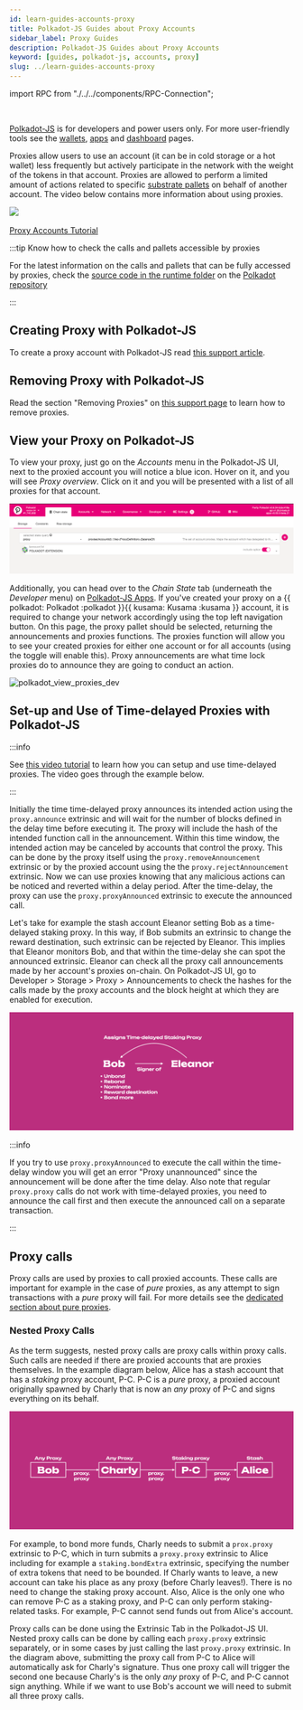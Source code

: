 ```yaml
---
id: learn-guides-accounts-proxy
title: Polkadot-JS Guides about Proxy Accounts
sidebar_label: Proxy Guides
description: Polkadot-JS Guides about Proxy Accounts
keyword: [guides, polkadot-js, accounts, proxy]
slug: ../learn-guides-accounts-proxy
---
```


import RPC from "./../../components/RPC-Connection";

<div className="sticky" style={{ zIndex: 1 }}> 
<br />

[Polkadot-JS](../general/polkadotjs-ui.md) is for developers and power users only. For more
user-friendly tools see the [wallets](./wallets-index), [apps](./apps-index) and
[dashboard](./dashboards-index) pages.

</div>

Proxies allow users to use an account (it can be in cold storage or a hot wallet) less frequently
but actively participate in the network with the weight of the tokens in that account. Proxies are
allowed to perform a limited amount of actions related to specific
[substrate pallets](https://docs.substrate.io/reference/frame-pallets/) on behalf of another
account. The video below contains more information about using proxies.

<div className="row">
  <div className="col text--center">
    <a href="https://www.youtube.com/watch?v=1tcygkq52tU">
      <img src="https://img.youtube.com/vi/1tcygkq52tU/0.jpg" width="350" style={{ borderRadius: 10, border: '1px solid slategrey' }} />
    </a>
    <p>
      <a href="https://www.youtube.com/watch?v=1tcygkq52tU">Proxy Accounts Tutorial</a>
    </p>
  </div>
</div>

:::tip Know how to check the calls and pallets accessible by proxies

For the latest information on the calls and pallets that can be fully accessed by proxies, check the
[source code in the runtime folder](https://github.com/paritytech/polkadot-sdk/blob/153543b0c8c582e73f520e5c08cbe33bddfb5f69/runtime/polkadot/src/lib.rs#L1158)
on the [Polkadot repository](https://github.com/paritytech/polkadot-sdk)

:::

## Creating Proxy with Polkadot-JS

To create a proxy account with Polkadot-JS read
[this support article](https://support.polkadot.network/support/solutions/articles/65000182179-how-to-create-a-proxy-account).

## Removing Proxy with Polkadot-JS

Read the section "Removing Proxies" on
[this support page](https://support.polkadot.network/support/solutions/articles/65000182179-how-to-create-a-proxy-account)
to learn how to remove proxies.

## View your Proxy on Polkadot-JS

To view your proxy, just go on the _Accounts_ menu in the Polkadot-JS UI, next to the proxied
account you will notice a blue icon. Hover on it, and you will see _Proxy overview_. Click on it and
you will be presented with a list of all proxies for that account.

![polkadot_view_proxies](../assets/polkadot_view_proxies.png)

Additionally, you can head over to the _Chain State_ tab (underneath the _Developer_ menu) on
[Polkadot-JS Apps](https://polkadot.js.org/apps/?rpc=wss%3A%2F%2Frpc.polkadot.io#/chainstate). If
you've created your proxy on a {{ polkadot: Polkadot :polkadot }}{{ kusama: Kusama :kusama }}
account, it is required to change your network accordingly using the top left navigation button. On
this page, the proxy pallet should be selected, returning the announcements and proxies functions.
The proxies function will allow you to see your created proxies for either one account or for all
accounts (using the toggle will enable this). Proxy announcements are what time lock proxies do to
announce they are going to conduct an action.

![polkadot_view_proxies_dev](../assets/polkadot_view_proxies_dev.png)

## Set-up and Use of Time-delayed Proxies with Polkadot-JS

:::info

See [this video tutorial](https://youtu.be/3L7Vu2SX0PE) to learn how you can setup and use
time-delayed proxies. The video goes through the example below.

:::

Initially the time time-delayed proxy announces its intended action using the `proxy.announce`
extrinsic and will wait for the number of blocks defined in the delay time before executing it. The
proxy will include the hash of the intended function call in the announcement. Within this time
window, the intended action may be canceled by accounts that control the proxy. This can be done by
the proxy itself using the `proxy.removeAnnouncement` extrinsic or by the proxied account using the
the `proxy.rejectAnnouncement` extrinsic. Now we can use proxies knowing that any malicious actions
can be noticed and reverted within a delay period. After the time-delay, the proxy can use the
`proxy.proxyAnnounced` extrinsic to execute the announced call.

Let's take for example the stash account Eleanor setting Bob as a time-delayed staking proxy. In
this way, if Bob submits an extrinsic to change the reward destination, such extrinsic can be
rejected by Eleanor. This implies that Eleanor monitors Bob, and that within the time-delay she can
spot the announced extrinsic. Eleanor can check all the proxy call announcements made by her
account's proxies on-chain. On Polkadot-JS UI, go to Developer > Storage > Proxy > Announcements to
check the hashes for the calls made by the proxy accounts and the block height at which they are
enabled for execution.

![time-delayed proxies](../assets/time-delayed-proxies.png)

:::info

If you try to use `proxy.proxyAnnounced` to execute the call within the time-delay window you will
get an error "Proxy unannounced" since the announcement will be done after the time delay. Also note
that regular `proxy.proxy` calls do not work with time-delayed proxies, you need to announce the
call first and then execute the announced call on a separate transaction.

:::

## Proxy calls

Proxy calls are used by proxies to call proxied accounts. These calls are important for example in
the case of _pure_ proxies, as any attempt to sign transactions with a _pure_ proxy will fail. For
more details see the [dedicated section about pure proxies](./learn-proxies-pure.md).

### Nested Proxy Calls

As the term suggests, nested proxy calls are proxy calls within proxy calls. Such calls are needed
if there are proxied accounts that are proxies themselves. In the example diagram below, Alice has a
stash account that has a _staking_ proxy account, P-C. P-C is a _pure_ proxy, a proxied account
originally spawned by Charly that is now an _any_ proxy of P-C and signs everything on its behalf.

![nested proxy calls](../assets/nested-proxy-calls.png)

For example, to bond more funds, Charly needs to submit a `prox.proxy` extrinsic to P-C, which in
turn submits a `proxy.proxy` extrinsic to Alice including for example a `staking.bondExtra`
extrinsic, specifying the number of extra tokens that need to be bounded. If Charly wants to leave,
a new account can take his place as any proxy (before Charly leaves!). There is no need to change
the staking proxy account. Also, Alice is the only one who can remove P-C as a staking proxy, and
P-C can only perform staking-related tasks. For example, P-C cannot send funds out from Alice's
account.

Proxy calls can be done using the Extrinsic Tab in the Polkadot-JS UI. Nested proxy calls can be
done by calling each `proxy.proxy` extrinsic separately, or in some cases by just calling the last
`proxy.proxy` extrinsic. In the diagram above, submitting the proxy call from P-C to Alice will
automatically ask for Charly's signature. Thus one proxy call will trigger the second one because
Charly's is the only _any_ proxy of P-C, and P-C cannot sign anything. While if we want to use Bob's
account we will need to submit all three proxy calls.
